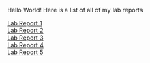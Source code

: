 Hello World! Here is a list of all of my lab reports 

[Lab Report 1](https://rjvillareal1107.github.io/cse15l-lab-reports/LabReport1) <br>
[Lab Report 2](https://rjvillareal1107.github.io/cse15l-lab-reports/LabReport2) <br> 
[Lab Report 3](https://rjvillareal1107.github.io/cse15l-lab-reports/LabReport3)<br> 
[Lab Report 4](https://rjvillareal1107.github.io/cse15l-lab-reports/LabReport4)<br> 
[Lab Report 5](https://rjvillareal1107.github.io/cse15l-lab-reports/LabReport5)<br> 
